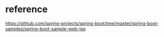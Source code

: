 # reference
https://github.com/spring-projects/spring-boot/tree/master/spring-boot-samples/spring-boot-sample-web-jsp